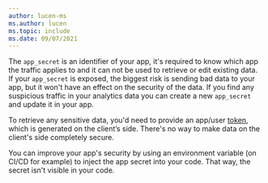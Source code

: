 ```yaml
---
author: lucen-ms
ms.author: lucen
ms.topic: include
ms.date: 09/07/2021
---
```


The `app_secret` is an identifier of your app, it's required to know which app the traffic applies to and it can not be used to retrieve or edit existing data. If your `app_secret` is exposed, the biggest risk is sending bad data to your app, but it won't have an effect on the security of the data. If you find any suspicious traffic in your analytics data you can create a new `app_secret` and update it in your app.

To retrieve any sensitive data, you'd need to provide an app/user [token](../../api-docs/index.md), which is generated on the client’s side. There's no way to make data on the client's side completely secure. 

You can improve your app's security by using an environment variable (on CI/CD for example) to inject the app secret into your code. That way, the secret isn't visible in your code. 
